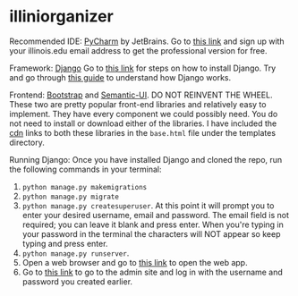 # illiniorganizer

Recommended IDE: [PyCharm](https://www.jetbrains.com/pycharm/) by JetBrains. 
Go to [this link](https://www.jetbrains.com/student/) and sign up with your illinois.edu email address to get the professional version for free. 

Framework: [Django](https://www.djangoproject.com)
Go to [this link](https://docs.djangoproject.com/en/1.11/topics/install/) for steps on how to install Django. Try and go through [this guide](https://docs.djangoproject.com/en/1.11/intro/tutorial01/) to understand how Django works. 

Frontend: [Bootstrap](https://getbootstrap.com/docs/3.3/components/#navbar) and [Semantic-UI](https://semantic-ui.com/elements/button.html). 
DO NOT REINVENT THE WHEEL. These two are pretty popular front-end libraries and relatively easy to implement. They have every component we could possibly need. You do not need to install or download either of the libraries. I have included the [cdn](https://www.webopedia.com/TERM/C/CDN.html) links to both these libraries in the `base.html` file under the templates directory. 

Running Django:
Once you have installed Django and cloned the repo, run the following commands in your terminal:
1. `python manage.py makemigrations`
2. `python manage.py migrate`
3. `python manage.py createsuperuser`. At this point it will prompt you to enter your desired username, email and password. The email field is not required; you can leave it blank and press enter. When you're typing in your password in the terminal the characters will NOT appear so keep typing and press enter. 
4. `python manage.py runserver`. 
5. Open a web browser and go to [this link](http://127.0.0.1:8000/app/#) to open the web app. 
6. Go to [this link](http://127.0.0.1:8000/admin/) to go to the admin site and log in with the username and password you created earlier. 

